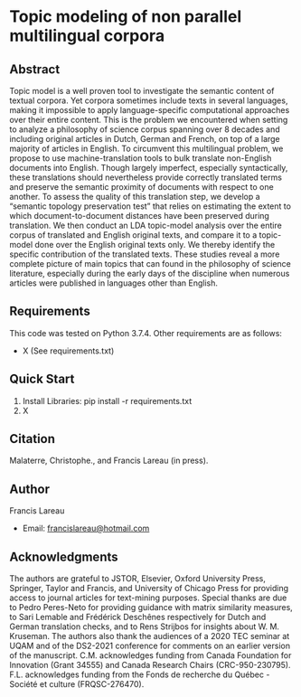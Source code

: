 # Topic modeling of non parallel multilingual corpora
## Abstract
Topic model is a well proven tool to investigate the semantic content of textual corpora. Yet corpora sometimes include texts in several languages, making it impossible to apply language-specific computational approaches over their entire content. This is the problem we encountered when setting to analyze a philosophy of science corpus spanning over 8 decades and including original articles in Dutch, German and French, on top of a large majority of articles in English. To circumvent this multilingual problem, we propose to use machine-translation tools to bulk translate non-English documents into English. Though largely imperfect, especially syntactically, these translations should nevertheless provide correctly translated terms and preserve the semantic proximity of documents with respect to one another. To assess the quality of this translation step, we develop a “semantic topology preservation test” that relies on estimating the extent to which document-to-document distances have been preserved during translation. We then conduct an LDA topic-model analysis over the entire corpus of translated and English original texts, and compare it to a topic-model done over the English original texts only. We thereby identify the specific contribution of the translated texts. These studies reveal a more complete picture of main topics that can found in the philosophy of science literature, especially during the early days of the discipline when numerous articles were published in languages other than English.
## Requirements
This code was tested on Python 3.7.4. Other requirements are as follows:
- X
(See requirements.txt)
## Quick Start
1. Install Libraries: pip install -r requirements.txt
2. X
## Citation
Malaterre, Christophe., and Francis Lareau (in press). 
## Author
Francis Lareau
- Email: francislareau@hotmail.com
## Acknowledgments
The authors are grateful to JSTOR, Elsevier, Oxford University Press, Springer, Taylor and Francis, and University of Chicago Press for providing access to journal articles for text-mining purposes. Special thanks are due to Pedro Peres-Neto for providing guidance with matrix similarity measures, to Sari Lemable and Frédérick Deschênes respectively for Dutch and German translation checks, and to Rens Strijbos for insights about W. M. Kruseman. The authors also thank the audiences of a 2020 TEC seminar at UQAM and of the DS2-2021 conference for comments on an earlier version of the manuscript. C.M. acknowledges funding from Canada Foundation for Innovation (Grant 34555) and Canada Research Chairs (CRC-950-230795). F.L. acknowledges funding from the Fonds de recherche du Québec - Société et culture (FRQSC-276470).
